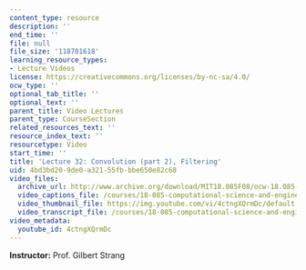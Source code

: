 ```yaml
---
content_type: resource
description: ''
end_time: ''
file: null
file_size: '118701618'
learning_resource_types:
- Lecture Videos
license: https://creativecommons.org/licenses/by-nc-sa/4.0/
ocw_type: ''
optional_tab_title: ''
optional_text: ''
parent_title: Video Lectures
parent_type: CourseSection
related_resources_text: ''
resource_index_text: ''
resourcetype: Video
start_time: ''
title: 'Lecture 32: Convolution (part 2), Filtering'
uid: 4bd3bd20-9de0-a321-55fb-bbe650e82c68
video_files:
  archive_url: http://www.archive.org/download/MIT18.085F08/ocw-18.085-f08-lec32_300k.mp4
  video_captions_file: /courses/18-085-computational-science-and-engineering-i-fall-2008/897e8c01765d5681acd3b8d9118aaea8_4ctngXQrmDc.vtt
  video_thumbnail_file: https://img.youtube.com/vi/4ctngXQrmDc/default.jpg
  video_transcript_file: /courses/18-085-computational-science-and-engineering-i-fall-2008/36c5f9ef82f89e4a6311e2bb4fbb6e41_4ctngXQrmDc.pdf
video_metadata:
  youtube_id: 4ctngXQrmDc
---
```


**Instructor:** Prof. Gilbert Strang

